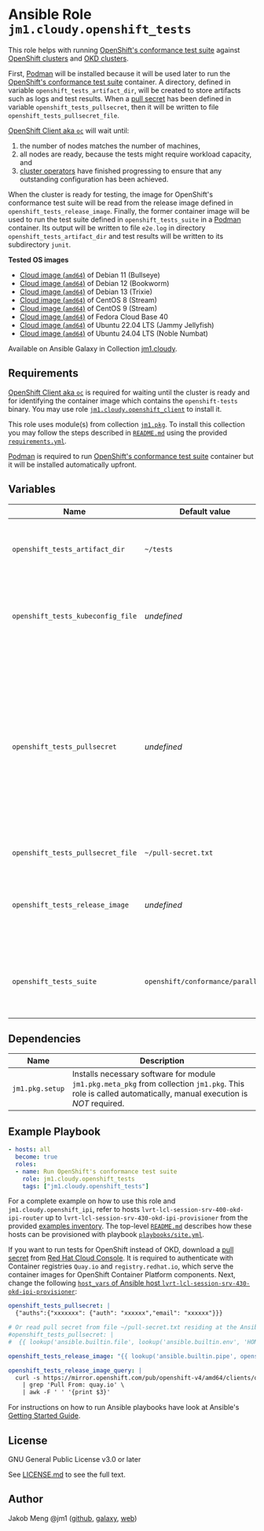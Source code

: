 # Ansible Role `jm1.cloudy.openshift_tests`

This role helps with running [OpenShift's conformance test suite][ocp-tests] against [OpenShift clusters][ocp] and
[OKD clusters][okd].

First, [Podman][podman] will be installed because it will be used later to run the [OpenShift's conformance test suite][
ocp-tests] container. A directory, defined in variable `openshift_tests_artifact_dir`, will be created to store
artifacts such as logs and test results. When a [pull secret][using-image-pull-secrets] has been defined in variable
`openshift_tests_pullsecret`, then it will be written to file `openshift_tests_pullsecret_file`.

[OpenShift Client aka `oc`][ocp-oc] will wait until:
1. the number of nodes matches the number of machines,
2. all nodes are ready, because the tests might require workload capacity, and
3. [cluster operators][ocp-cluster-operator] have finished progressing to ensure that any outstanding configuration
   has been achieved.

When the cluster is ready for testing, the image for OpenShift's conformance test suite will be read from the release
image defined in `openshift_tests_release_image`. Finally, the former container image will be used to run the test suite
defined in `openshift_tests_suite` in a [Podman][podman] container. Its output will be written to file `e2e.log` in
directory `openshift_tests_artifact_dir` and test results will be written to its subdirectory `junit`.

[ocp]: https://openshift.com/
[ocp-cluster-operator]: https://docs.openshift.com/container-platform/4.13/operators/operator-reference.html
[ocp-tests]: https://github.com/openshift/origin
[okd]: https://www.okd.io/
[podman]: https://podman.io/
[using-image-pull-secrets]: https://docs.openshift.com/container-platform/4.13/openshift_images/managing_images/using-image-pull-secrets.html

**Tested OS images**
- [Cloud image (`amd64`)](https://cdimage.debian.org/images/cloud/bullseye/daily/) of Debian 11 (Bullseye)
- [Cloud image (`amd64`)](https://cdimage.debian.org/images/cloud/bookworm/daily/) of Debian 12 (Bookworm)
- [Cloud image (`amd64`)](https://cdimage.debian.org/images/cloud/trixie/daily/) of Debian 13 (Trixie)
- [Cloud image (`amd64`)](https://cloud.centos.org/centos/8-stream/x86_64/images/) of CentOS 8 (Stream)
- [Cloud image (`amd64`)](https://cloud.centos.org/centos/9-stream/x86_64/images/) of CentOS 9 (Stream)
- [Cloud image (`amd64`)](https://download.fedoraproject.org/pub/fedora/linux/releases/40/Cloud/x86_64/images/) of Fedora Cloud Base 40
- [Cloud image (`amd64`)](https://cloud-images.ubuntu.com/jammy/) of Ubuntu 22.04 LTS (Jammy Jellyfish)
- [Cloud image (`amd64`)](https://cloud-images.ubuntu.com/noble/) of Ubuntu 24.04 LTS (Noble Numbat)

Available on Ansible Galaxy in Collection [jm1.cloudy](https://galaxy.ansible.com/jm1/cloudy).

## Requirements

[OpenShift Client aka `oc`][ocp-oc] is required for waiting until the cluster is ready and for identifying the container
image which contains the `openshift-tests` binary. You may use role [`jm1.cloudy.openshift_client`](
../openshift_client/README.md) to install it.

[ocp-oc]: https://github.com/openshift/oc

This role uses module(s) from collection [`jm1.pkg`][galaxy-jm1-pkg]. To install this collection you may follow the
steps described in [`README.md`][jm1-cloudy-readme] using the provided [`requirements.yml`][jm1-cloudy-requirements].

[galaxy-jm1-pkg]: https://galaxy.ansible.com/jm1/pkg
[jm1-cloudy-readme]: ../../README.md
[jm1-cloudy-requirements]: ../../requirements.yml

[Podman][podman] is required to run [OpenShift's conformance test suite][ocp-tests] container but it will be installed
automatically upfront.

## Variables

| Name                              | Default value                    | Required | Description |
| --------------------------------- | -------------------------------- | -------- | ----------- |
| `openshift_tests_artifact_dir`    | `~/tests`                        | false    | Directory where logs and test results will be stored. Defaults to `tests` in `ansible_user`'s home |
| `openshift_tests_kubeconfig_file` | *undefined*                      | true     | Path to a [kubeconfig][kubeconfig] file which contains cluster details, certificates, authentication tokens etc. |
| `openshift_tests_pullsecret`      | *undefined*                      | false    | [Pull secret][using-image-pull-secrets] downloaded from [Red Hat Cloud Console][rh-console-ipi] which will be used to authenticate with Container registries `Quay.io` and `registry.redhat.io`, which serve the container images for OpenShift Container Platform components. A pull secret is required for OpenShift deployments only, but not for OKD deployments. |
| `openshift_tests_pullsecret_file` | `~/pull-secret.txt`              | false    | Path to pull secret file |
| `openshift_tests_release_image`   | *undefined*                      | true     | Container image from which `openstack-install` will be extracted, e.g. `'quay.io/okd/scos-release:4.13.0-0.okd-scos-2023-07-20-165025'` |
| `openshift_tests_suite`           | `openshift/conformance/parallel` | false    | The test suite to run.  Use `openshift-tests run --help` to list available suites. [Defaults to OpenShift CI's default test suite][ocp-e2e-test-step] |

[kubeconfig]: https://www.redhat.com/sysadmin/kubeconfig
[rh-console-ipi]: https://console.redhat.com/openshift/install/metal/installer-provisioned
[ocp-e2e-test-step]: https://steps.ci.openshift.org/reference/openshift-e2e-test

## Dependencies

| Name                | Description |
| ------------------- | ----------- |
| `jm1.pkg.setup`     | Installs necessary software for module `jm1.pkg.meta_pkg` from collection `jm1.pkg`. This role is called automatically, manual execution is *NOT* required. |

## Example Playbook

```yml
- hosts: all
  become: true
  roles:
  - name: Run OpenShift's conformance test suite
    role: jm1.cloudy.openshift_tests
    tags: ["jm1.cloudy.openshift_tests"]
```

For a complete example on how to use this role and `jm1.cloudy.openshift_ipi`, refer to hosts
`lvrt-lcl-session-srv-400-okd-ipi-router` up to `lvrt-lcl-session-srv-430-okd-ipi-provisioner` from the provided
[examples inventory][inventory-example]. The top-level [`README.md`][jm1-cloudy-readme] describes how these hosts can be
provisioned with playbook [`playbooks/site.yml`][playbook-site-yml].

If you want to run tests for OpenShift instead of OKD, download a [pull secret][using-image-pull-secrets] from [Red Hat
Cloud Console][rh-console-ipi]. It is required to authenticate with Container registries `Quay.io` and
`registry.redhat.io`, which serve the container images for OpenShift Container Platform components. Next, change the
following [`host_vars` of Ansible host `lvrt-lcl-session-srv-430-okd-ipi-provisioner`][provisioner-host-vars]:

```yml
openshift_tests_pullsecret: |
  {"auths":{"xxxxxxx": {"auth": "xxxxxx","email": "xxxxxx"}}}

# Or read pull secret from file ~/pull-secret.txt residing at the Ansible controller
#openshift_tests_pullsecret: |
#  {{ lookup('ansible.builtin.file', lookup('ansible.builtin.env', 'HOME') + '/pull-secret.txt') }}

openshift_tests_release_image: "{{ lookup('ansible.builtin.pipe', openshift_tests_release_image_query) }}"

openshift_tests_release_image_query: |
  curl -s https://mirror.openshift.com/pub/openshift-v4/amd64/clients/ocp/stable-4.13/release.txt \
    | grep 'Pull From: quay.io' \
    | awk -F ' ' '{print $3}'
```

[inventory-example]: ../../inventory/
[playbook-site-yml]: ../../playbooks/site.yml
[provisioner-host-vars]: ../../inventory/host_vars/lvrt-lcl-session-srv-430-okd-ipi-provisioner.yml

For instructions on how to run Ansible playbooks have look at Ansible's
[Getting Started Guide](https://docs.ansible.com/ansible/latest/network/getting_started/first_playbook.html).

## License

GNU General Public License v3.0 or later

See [LICENSE.md](../../LICENSE.md) to see the full text.

## Author

Jakob Meng
@jm1 ([github](https://github.com/jm1), [galaxy](https://galaxy.ansible.com/jm1), [web](http://www.jakobmeng.de))
